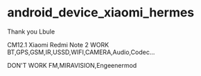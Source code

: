 # android_device_xiaomi_hermes
Thank you Lbule

CM12.1 Xiaomi Redmi Note 2
WORK
BT,GPS,GSM,IR,USSD,WIFI,CAMERA,Audio,Codec...

DON'T WORK
FM,MIRAVISION,Engeenermod


